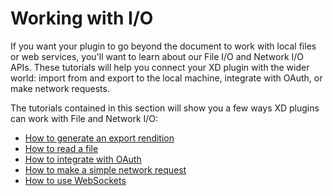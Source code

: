# Working with I/O

If you want your plugin to go beyond the document to work with local files or web services, you'll want to learn about our File I/O and Network I/O APIs. These tutorials will help you connect your XD plugin with the wider world: import from and export to the local machine, integrate with OAuth, or make network requests.

The tutorials contained in this section will show you a few ways XD plugins can work with File and Network I/O:

* [How to generate an export rendition](./how-to-generate-an-export-rendition-guide/README.md)
* [How to read a file](./how-to-import-guide/README.md)
* [How to integrate with OAuth](./how-to-integrate-with-OAuth-guide/readme.md)
* [How to make a simple network request](./how-to-make-network-requests-guide/README.md)
* [How to use WebSockets](./how-to-use-websockets-guide/README.md)